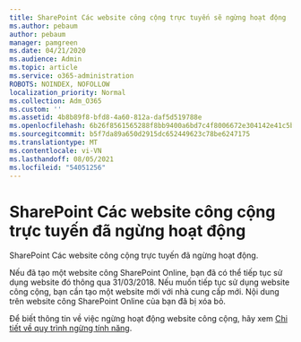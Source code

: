 ```yaml
---
title: SharePoint Các website công cộng trực tuyến sẽ ngừng hoạt động
ms.author: pebaum
author: pebaum
manager: pamgreen
ms.date: 04/21/2020
ms.audience: Admin
ms.topic: article
ms.service: o365-administration
ROBOTS: NOINDEX, NOFOLLOW
localization_priority: Normal
ms.collection: Adm_O365
ms.custom: ''
ms.assetid: 4b8b89f8-bfd8-4a60-812a-daf5d519788e
ms.openlocfilehash: 6b26f8561565288f8bb9400a6bd7c4f8006672e304142e41c5b92088036e88bd
ms.sourcegitcommit: b5f7da89a650d2915dc652449623c78be6247175
ms.translationtype: MT
ms.contentlocale: vi-VN
ms.lasthandoff: 08/05/2021
ms.locfileid: "54051256"
---
```

# <a name="sharepoint-online-public-websites-have-been-discontinued"></a>SharePoint Các website công cộng trực tuyến đã ngừng hoạt động

SharePoint Các website công cộng trực tuyến đã ngừng hoạt động.

Nếu đã tạo một website công SharePoint Online, bạn đã có thể tiếp tục sử dụng website đó thông qua 31/03/2018. Nếu muốn tiếp tục sử dụng website công cộng, bạn cần tạo một website mới với nhà cung cấp mới. Nội dung trên website công SharePoint Online của bạn đã bị xóa bỏ.

Để biết thông tin về việc ngừng hoạt động website công cộng, hãy xem [Chi tiết về quy trình ngừng tính năng](https://go.microsoft.com/fwlink/?linkid=866980).
